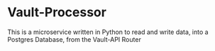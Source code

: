 # Vault-Processor
This is a microservice written in Python to read and write data, into a Postgres Database, from the Vault-API Router
